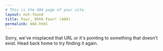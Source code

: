 ```yaml
---
# This is the 404 page of your site.
layout: not-found
title: Four, Ohhh Four! (404)
permalink: 404.html
---
```


Sorry, we've misplaced that URL or it's pointing to something that doesn't
exist. Head back home to try finding it again.
